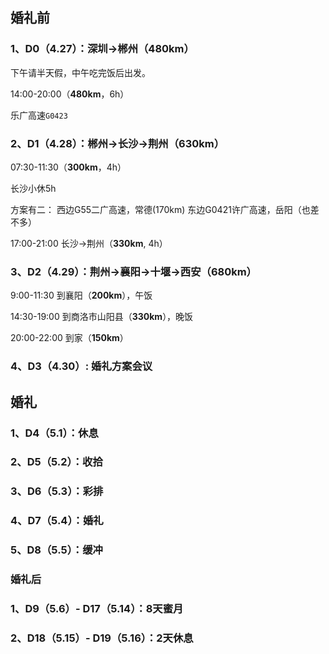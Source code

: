 ## 婚礼前

### 1、D0（4.27）：深圳->郴州（480km）

下午请半天假，中午吃完饭后出发。

14:00-20:00（**480km**，6h）

乐广高速`G0423`

### 2、D1（4.28）：郴州->长沙->荆州（630km）

07:30-11:30（**300km**，4h）

长沙小休5h

方案有二：
西边G55二广高速，常德(170km)
东边G0421许广高速，岳阳（也差不多）

17:00-21:00 长沙->荆州（**330km**, 4h）

### 3、D2（4.29）：荆州->襄阳->十堰->西安（680km）

9:00-11:30 到襄阳（**200km**），午饭

14:30-19:00 到商洛市山阳县（**330km**），晚饭

20:00-22:00 到家（**150km**）

### 4、D3（4.30）: 婚礼方案会议

## 婚礼

### 1、D4（5.1）：休息

### 2、D5（5.2）：收拾

### 3、D6（5.3）：彩排

### 4、D7（5.4）：婚礼

### 5、D8（5.5）：缓冲

### 婚礼后

### 1、D9（5.6）- D17（5.14）：8天蜜月

### 2、D18（5.15）- D19（5.16）：2天休息






